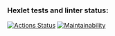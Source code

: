 ### Hexlet tests and linter status:
[![Actions Status](https://github.com/Zridq/python-project-49/actions/workflows/hexlet-check.yml/badge.svg)](https://github.com/Zridq/python-project-49/actions)
[![Maintainability](https://api.codeclimate.com/v1/badges/00eebc73eca517e76df0/maintainability)](https://codeclimate.com/github/Zridq/python-project-49/maintainability)